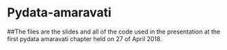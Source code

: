 # Pydata-amaravati

##The files are the slides and all of the code used in the presentation at the first pydata amaravati chapter held on 27 of April 2018.
